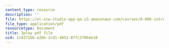 ```yaml
---
content_type: resource
description: ''
file: https://ol-ocw-studio-app-qa.s3.amazonaws.com/courses/6-006-introduction-to-algorithms-fall-2011/1c0371bba2bb2cd1485287fc37064e18_2E7MmKv0Y24.pdf
file_type: application/pdf
resourcetype: Document
title: 3play pdf file
uid: 1c0371bb-a2bb-2cd1-4852-87fc37064e18
---
```

